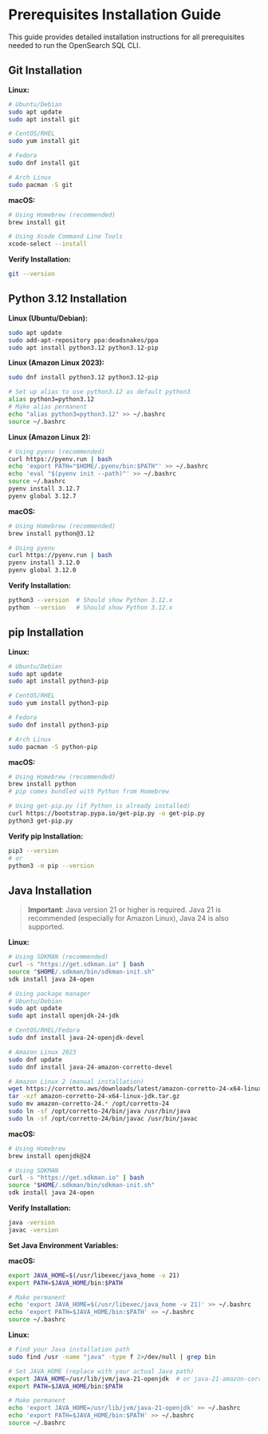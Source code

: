 # Prerequisites Installation Guide

This guide provides detailed installation instructions for all prerequisites needed to run the OpenSearch SQL CLI.

## Git Installation

**Linux:**
```bash
# Ubuntu/Debian
sudo apt update
sudo apt install git

# CentOS/RHEL
sudo yum install git

# Fedora
sudo dnf install git

# Arch Linux
sudo pacman -S git
```

**macOS:**
```bash
# Using Homebrew (recommended)
brew install git

# Using Xcode Command Line Tools
xcode-select --install
```

**Verify Installation:**
```bash
git --version
```

## Python 3.12 Installation

**Linux (Ubuntu/Debian):**
```bash
sudo apt update
sudo add-apt-repository ppa:deadsnakes/ppa
sudo apt install python3.12 python3.12-pip
```

**Linux (Amazon Linux 2023):**
```bash
sudo dnf install python3.12 python3.12-pip

# Set up alias to use python3.12 as default python3
alias python3=python3.12
# Make alias permanent
echo "alias python3=python3.12" >> ~/.bashrc
source ~/.bashrc
```

**Linux (Amazon Linux 2):**
```bash
# Using pyenv (recommended)
curl https://pyenv.run | bash
echo 'export PATH="$HOME/.pyenv/bin:$PATH"' >> ~/.bashrc
echo 'eval "$(pyenv init --path)"' >> ~/.bashrc
source ~/.bashrc
pyenv install 3.12.7
pyenv global 3.12.7
```

**macOS:**
```bash
# Using Homebrew (recommended)
brew install python@3.12

# Using pyenv
curl https://pyenv.run | bash
pyenv install 3.12.0
pyenv global 3.12.0
```



**Verify Installation:**
```bash
python3 --version  # Should show Python 3.12.x
python --version   # Should show Python 3.12.x
```

## pip Installation

**Linux:**
```bash
# Ubuntu/Debian
sudo apt update
sudo apt install python3-pip

# CentOS/RHEL
sudo yum install python3-pip

# Fedora
sudo dnf install python3-pip

# Arch Linux
sudo pacman -S python-pip
```

**macOS:**
```bash
# Using Homebrew (recommended)
brew install python
# pip comes bundled with Python from Homebrew

# Using get-pip.py (if Python is already installed)
curl https://bootstrap.pypa.io/get-pip.py -o get-pip.py
python3 get-pip.py
```

**Verify pip Installation:**
```bash
pip3 --version
# or
python3 -m pip --version
```

## Java Installation

> **Important**: Java version 21 or higher is required. Java 21 is recommended (especially for Amazon Linux), Java 24 is also supported.

**Linux:**
```bash
# Using SDKMAN (recommended)
curl -s "https://get.sdkman.io" | bash
source "$HOME/.sdkman/bin/sdkman-init.sh"
sdk install java 24-open

# Using package manager
# Ubuntu/Debian
sudo apt update
sudo apt install openjdk-24-jdk

# CentOS/RHEL/Fedora
sudo dnf install java-24-openjdk-devel

# Amazon Linux 2023
sudo dnf update
sudo dnf install java-24-amazon-corretto-devel

# Amazon Linux 2 (manual installation)
wget https://corretto.aws/downloads/latest/amazon-corretto-24-x64-linux-jdk.tar.gz
tar -xzf amazon-corretto-24-x64-linux-jdk.tar.gz
sudo mv amazon-corretto-24.* /opt/corretto-24
sudo ln -sf /opt/corretto-24/bin/java /usr/bin/java
sudo ln -sf /opt/corretto-24/bin/javac /usr/bin/javac
```

**macOS:**
```bash
# Using Homebrew
brew install openjdk@24

# Using SDKMAN
curl -s "https://get.sdkman.io" | bash
source "$HOME/.sdkman/bin/sdkman-init.sh"
sdk install java 24-open
```

**Verify Installation:**
```bash
java -version
javac -version
```

**Set Java Environment Variables:**

**macOS:**
```bash
export JAVA_HOME=$(/usr/libexec/java_home -v 21)
export PATH=$JAVA_HOME/bin:$PATH

# Make permanent
echo 'export JAVA_HOME=$(/usr/libexec/java_home -v 21)' >> ~/.bashrc
echo 'export PATH=$JAVA_HOME/bin:$PATH' >> ~/.bashrc
source ~/.bashrc
```

**Linux:**
```bash
# Find your Java installation path
sudo find /usr -name "java" -type f 2>/dev/null | grep bin

# Set JAVA_HOME (replace with your actual Java path)
export JAVA_HOME=/usr/lib/jvm/java-21-openjdk  # or java-21-amazon-corretto.x86_64
export PATH=$JAVA_HOME/bin:$PATH

# Make permanent
echo 'export JAVA_HOME=/usr/lib/jvm/java-21-openjdk' >> ~/.bashrc
echo 'export PATH=$JAVA_HOME/bin:$PATH' >> ~/.bashrc
source ~/.bashrc
```




